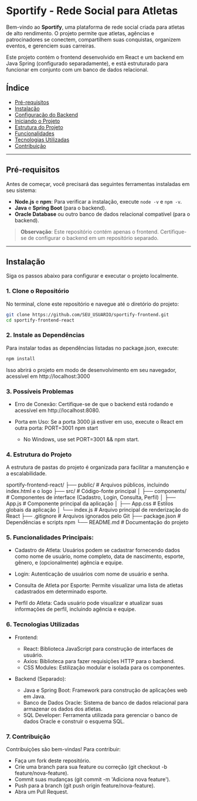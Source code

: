# Sportify - Rede Social para Atletas

Bem-vindo ao **Sportify**, uma plataforma de rede social criada para atletas de alto rendimento. O projeto permite que atletas, agências e patrocinadores se conectem, compartilhem suas conquistas, organizem eventos, e gerenciem suas carreiras.

Este projeto contém o frontend desenvolvido em React e um backend em Java Spring (configurado separadamente), e está estruturado para funcionar em conjunto com um banco de dados relacional.

## Índice
- [Pré-requisitos](#pré-requisitos)
- [Instalação](#instalação)
- [Configuração do Backend](#configuração-do-backend)
- [Iniciando o Projeto](#iniciando-o-projeto)
- [Estrutura do Projeto](#estrutura-do-projeto)
- [Funcionalidades](#funcionalidades)
- [Tecnologias Utilizadas](#tecnologias-utilizadas)
- [Contribuição](#contribuição)

---

## Pré-requisitos

Antes de começar, você precisará das seguintes ferramentas instaladas em seu sistema:
- **Node.js** e **npm**: Para verificar a instalação, execute `node -v` e `npm -v`.
- **Java** e **Spring Boot** (para o backend).
- **Oracle Database** ou outro banco de dados relacional compatível (para o backend).

> **Observação**: Este repositório contém apenas o frontend. Certifique-se de configurar o backend em um repositório separado.

---

## Instalação

Siga os passos abaixo para configurar e executar o projeto localmente.

### 1. Clone o Repositório

No terminal, clone este repositório e navegue até o diretório do projeto:

```bash
git clone https://github.com/SEU_USUARIO/sportify-frontend.git
cd sportify-frontend-react
```

### 2. Instale as Dependências
Para instalar todas as dependências listadas no package.json, execute:

```bash
npm install
```

Isso abrirá o projeto em modo de desenvolvimento em seu navegador, acessível em http://localhost:3000

### 3. Possíveis Problemas

- Erro de Conexão: Certifique-se de que o backend está rodando e acessível em http://localhost:8080.

- Porta em Uso: Se a porta 3000 já estiver em uso, execute o React em outra porta:
PORT=3001 npm start

  - No Windows, use set PORT=3001 && npm start.
 
### 4. Estrutura do Projeto

A estrutura de pastas do projeto é organizada para facilitar a manutenção e a escalabilidade.

sportify-frontend-react/
├── public/                 # Arquivos públicos, incluindo index.html e o logo
├── src/                    # Código-fonte principal
│   ├── components/         # Componentes de interface (Cadastro, Login, Consulta, Perfil)
│   ├── App.js              # Componente principal da aplicação
│   ├── App.css             # Estilos globais da aplicação
│   └── index.js            # Arquivo principal de renderização do React
├── .gitignore              # Arquivos ignorados pelo Git
├── package.json            # Dependências e scripts npm
└── README.md               # Documentação do projeto

### 5. Funcionalidades Principais:

- Cadastro de Atleta: Usuários podem se cadastrar fornecendo dados como nome de usuário, nome completo, data de nascimento, esporte, gênero, e (opcionalmente) agência e equipe.

- Login: Autenticação de usuários com nome de usuário e senha.

- Consulta de Atleta por Esporte: Permite visualizar uma lista de atletas cadastrados em determinado esporte.

- Perfil do Atleta: Cada usuário pode visualizar e atualizar suas informações de perfil, incluindo agência e equipe.

### 6. Tecnologias Utilizadas

- Frontend:

  - React: Biblioteca JavaScript para construção de interfaces de usuário.
  - Axios: Biblioteca para fazer requisições HTTP para o backend.
  - CSS Modules: Estilização modular e isolada para os componentes.
  
- Backend (Separado):

  - Java e Spring Boot: Framework para construção de aplicações web em Java.
  - Banco de Dados Oracle: Sistema de banco de dados relacional para armazenar os dados dos atletas.
  - SQL Developer: Ferramenta utilizada para gerenciar o banco de dados Oracle e construir o esquema SQL.

### 7. Contribuição

Contribuições são bem-vindas! Para contribuir:

- Faça um fork deste repositório.
- Crie uma branch para sua feature ou correção (git checkout -b feature/nova-feature).
- Commit suas mudanças (git commit -m 'Adiciona nova feature').
- Push para a branch (git push origin feature/nova-feature).
- Abra um Pull Request.
